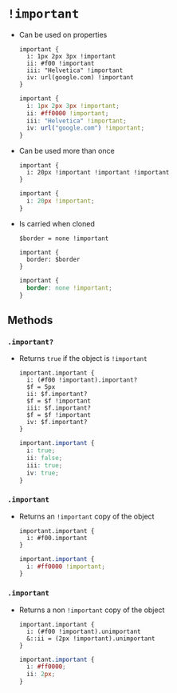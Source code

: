# `!important`

- Can be used on properties

  ~~~ lay
  important {
    i: 1px 2px 3px !important
    ii: #f00 !important
    iii: "Helvetica" !important
    iv: url(google.com) !important
  }
  ~~~

  ~~~ css
  important {
    i: 1px 2px 3px !important;
    ii: #ff0000 !important;
    iii: "Helvetica" !important;
    iv: url("google.com") !important;
  }
  ~~~

- Can be used more than once

  ~~~ lay
  important {
    i: 20px !important !important !important
  }
  ~~~

  ~~~ css
  important {
    i: 20px !important;
  }
  ~~~

- Is carried when cloned

  ~~~ lay
  $border = none !important

  important {
    border: $border
  }
  ~~~

  ~~~ css
  important {
    border: none !important;
  }
  ~~~

## Methods

### `.important?`

- Returns `true` if the object is `!important`

  ~~~ lay
  important.important {
    i: (#f00 !important).important?
    $f = 5px
    ii: $f.important?
    $f = $f !important
    iii: $f.important?
    $f = $f !important
    iv: $f.important?
  }
  ~~~

  ~~~ css
  important.important {
    i: true;
    ii: false;
    iii: true;
    iv: true;
  }
  ~~~

### `.important`

- Returns an `!important` copy of the object

  ~~~ lay
  important.important {
    i: #f00.important
  }
  ~~~

  ~~~ css
  important.important {
    i: #ff0000 !important;
  }
  ~~~

### `.important`

- Returns a non `!important` copy of the object

  ~~~ lay
  important.important {
    i: (#f00 !important).unimportant
    &::ii = (2px !important).unimportant
  }
  ~~~

  ~~~ css
  important.important {
    i: #ff0000;
    ii: 2px;
  }
  ~~~
